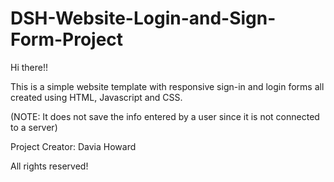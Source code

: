 # DSH-Website-Login-and-Sign-Form-Project
Hi there!!

This is a simple website template with responsive sign-in and login forms all created using HTML, Javascript and CSS.

(NOTE: It does not save the info entered by a user since it is not connected to a server)

Project Creator: Davia Howard

All rights reserved!
